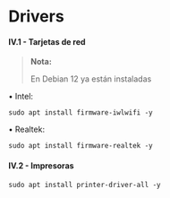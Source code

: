 # Drivers

#### IV.1 - Tarjetas de red 

> **Nota:**
> <p> <p>
>  
> En Debian 12 ya están instaladas

• Intel:

~~~
sudo apt install firmware-iwlwifi -y
~~~

• Realtek:

~~~
sudo apt install firmware-realtek -y
~~~


#### IV.2 - Impresoras 

~~~
sudo apt install printer-driver-all -y
~~~
